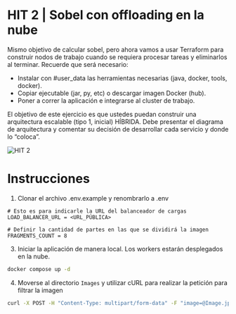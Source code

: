 # HIT 2 | Sobel con offloading en la nube

Mismo objetivo de calcular sobel, pero ahora vamos a usar Terraform para construir nodos de trabajo cuando se requiera procesar tareas y eliminarlos al terminar. Recuerde que será necesario:

-   Instalar con #user_data las herramientas necesarias (java, docker, tools, docker).
-   Copiar ejecutable (jar, py, etc) o descargar imagen Docker (hub).
-   Poner a correr la aplicación e integrarse al cluster de trabajo.

El objetivo de este ejercicio es que ustedes puedan construir una arquitectura escalable (tipo 1, inicial) HÍBRIDA. Debe presentar el diagrama de arquitectura y comentar su decisión de desarrollar cada servicio y donde lo “coloca”.

![HIT 2](https://github.com/Fedesin/sdypp-2024/assets/117539520/3d14d998-01c0-4760-8ea7-d15f8f857db0)

# Instrucciones

1. Clonar el archivo .env.example y renombrarlo a .env

```
# Esto es para indicarle la URL del balanceador de cargas
LOAD_BALANCER_URL = <URL_PÚBLICA>

# Definir la cantidad de partes en las que se dividirá la imagen
FRAGMENTS_COUNT = 8
```

3. Iniciar la aplicación de manera local. Los workers estarán desplegados en la nube.

```bash
docker compose up -d
```

4. Moverse al directorio `Images` y utilizar cURL para realizar la petición para filtrar la imagen

```bash
curl -X POST -H "Content-Type: multipart/form-data" -F "image=@Image.jpg" -w '\nTiempo total: %{time_total}s\n' http://localhost:5000/api/sobel --output imagen_procesada.png
```
